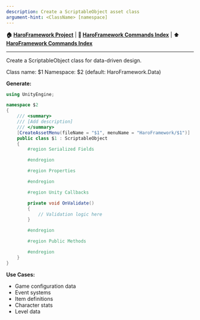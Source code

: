 ```yaml
---
description: Create a ScriptableObject asset class
argument-hint: <ClassName> [namespace]
---
```




<!-- Navigation -->
**🏠 [HaroFramework Project](../MASTER_INDEX.md)** | **📂 [HaroFramework Commands Index](INDEX.md)** | **⬆️ [HaroFramework Commands Index](INDEX.md)**

---
Create a ScriptableObject class for data-driven design.

Class name: $1
Namespace: $2 (default: HaroFramework.Data)

**Generate:**
```csharp
using UnityEngine;

namespace $2
{
    /// <summary>
    /// [Add description]
    /// </summary>
    [CreateAssetMenu(fileName = "$1", menuName = "HaroFramework/$1")]
    public class $1 : ScriptableObject
    {
        #region Serialized Fields

        #endregion

        #region Properties

        #endregion

        #region Unity Callbacks

        private void OnValidate()
        {
            // Validation logic here
        }

        #endregion

        #region Public Methods

        #endregion
    }
}
```

**Use Cases:**
- Game configuration data
- Event systems
- Item definitions
- Character stats
- Level data
